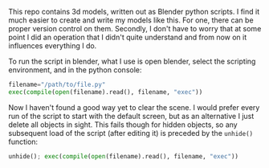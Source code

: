 This repo contains 3d models, written out as Blender python scripts. I find it much easier to create and write my models like this. For one, there can be proper version control on them. Secondly, I don't have to worry that at some point I did an operation that I didn't quite understand and from now on it influences everything I do.

To run the script in blender, what I use is open blender, select the scripting environment, and in the python console:
```python
filename="/path/to/file.py"
exec(compile(open(filename).read(), filename, "exec"))
```

Now I haven't found a good way yet to clear the scene. I would prefer every run of the script to start with the default screen, but as an alternative I just delete all objects in sight.
This fails though for hidden objects, so any subsequent load of the script (after editing it) is preceded by the `unhide()` function:

```python
unhide(); exec(compile(open(filename).read(), filename, "exec"))
```
